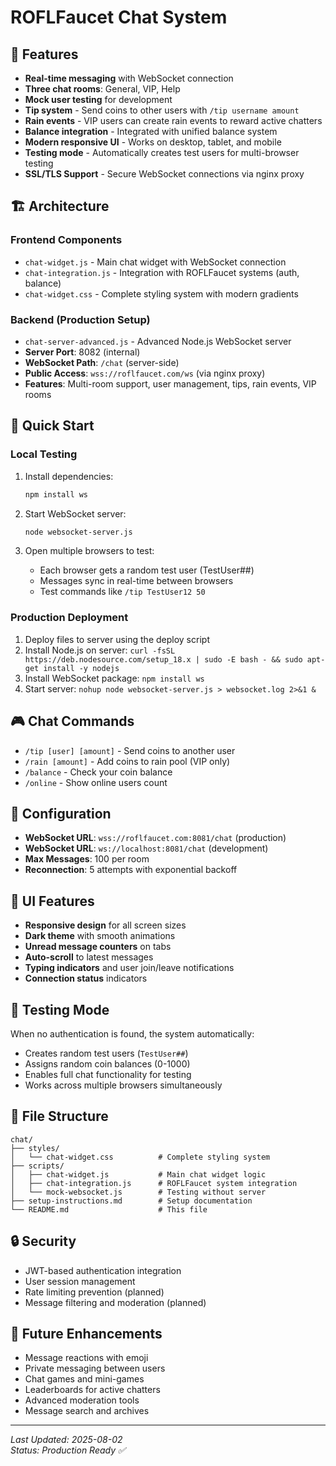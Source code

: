 # ROFLFaucet Chat System

## 🎯 Features
- **Real-time messaging** with WebSocket connection
- **Three chat rooms**: General, VIP, Help
- **Mock user testing** for development
- **Tip system** - Send coins to other users with `/tip username amount`
- **Rain events** - VIP users can create rain events to reward active chatters
- **Balance integration** - Integrated with unified balance system
- **Modern responsive UI** - Works on desktop, tablet, and mobile
- **Testing mode** - Automatically creates test users for multi-browser testing
- **SSL/TLS Support** - Secure WebSocket connections via nginx proxy

## 🏗️ Architecture

### Frontend Components
- `chat-widget.js` - Main chat widget with WebSocket connection
- `chat-integration.js` - Integration with ROFLFaucet systems (auth, balance)
- `chat-widget.css` - Complete styling system with modern gradients

### Backend (Production Setup)
- `chat-server-advanced.js` - Advanced Node.js WebSocket server 
- **Server Port**: 8082 (internal)
- **WebSocket Path**: `/chat` (server-side)
- **Public Access**: `wss://roflfaucet.com/ws` (via nginx proxy)
- **Features**: Multi-room support, user management, tips, rain events, VIP rooms

## 🚀 Quick Start

### Local Testing
1. Install dependencies:
   ```bash
   npm install ws
   ```

2. Start WebSocket server:
   ```bash
   node websocket-server.js
   ```

3. Open multiple browsers to test:
   - Each browser gets a random test user (TestUser##)
   - Messages sync in real-time between browsers
   - Test commands like `/tip TestUser12 50`

### Production Deployment
1. Deploy files to server using the deploy script
2. Install Node.js on server: `curl -fsSL https://deb.nodesource.com/setup_18.x | sudo -E bash - && sudo apt-get install -y nodejs`
3. Install WebSocket package: `npm install ws`
4. Start server: `nohup node websocket-server.js > websocket.log 2>&1 &`

## 🎮 Chat Commands
- `/tip [user] [amount]` - Send coins to another user
- `/rain [amount]` - Add coins to rain pool (VIP only)
- `/balance` - Check your coin balance
- `/online` - Show online users count

## 🔧 Configuration
- **WebSocket URL**: `wss://roflfaucet.com:8081/chat` (production)
- **WebSocket URL**: `ws://localhost:8081/chat` (development)
- **Max Messages**: 100 per room
- **Reconnection**: 5 attempts with exponential backoff

## 📱 UI Features
- **Responsive design** for all screen sizes
- **Dark theme** with smooth animations
- **Unread message counters** on tabs
- **Auto-scroll** to latest messages
- **Typing indicators** and user join/leave notifications
- **Connection status** indicators

## 🧪 Testing Mode
When no authentication is found, the system automatically:
- Creates random test users (`TestUser##`)
- Assigns random coin balances (0-1000)
- Enables full chat functionality for testing
- Works across multiple browsers simultaneously

## 📁 File Structure
```
chat/
├── styles/
│   └── chat-widget.css          # Complete styling system
├── scripts/
│   ├── chat-widget.js           # Main chat widget logic
│   ├── chat-integration.js      # ROFLFaucet system integration
│   └── mock-websocket.js        # Testing without server
├── setup-instructions.md        # Setup documentation
└── README.md                    # This file
```

## 🔒 Security
- JWT-based authentication integration
- User session management
- Rate limiting prevention (planned)
- Message filtering and moderation (planned)

## 🚧 Future Enhancements
- Message reactions with emoji
- Private messaging between users
- Chat games and mini-games
- Leaderboards for active chatters
- Advanced moderation tools
- Message search and archives

---
*Last Updated: 2025-08-02*  
*Status: Production Ready ✅*
